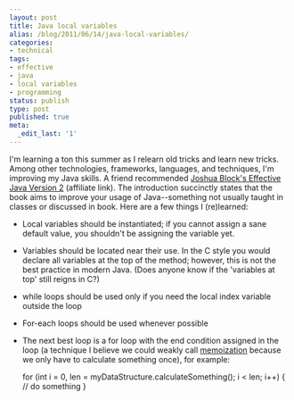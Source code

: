 ```yaml
---
layout: post
title: Java local variables
alias: /blog/2011/06/14/java-local-variables/
categories:
- technical
tags:
- effective
- java
- local variables
- programming
status: publish
type: post
published: true
meta:
  _edit_last: '1'
---
```

I'm learning a ton this summer as I relearn old tricks and learn new tricks. Among other technologies, frameworks, languages, and techniques, I'm improving my Java skills. A friend recommended <a href="http://www.amazon.com/dp/0321356683/?tag=theven01-20">Joshua Block's Effective Java Version 2</a> (affiliate link). The introduction succinctly states that the book aims to improve your usage of Java--something not usually taught in classes or discussed in book. Here are a few things I (re)learned:

 * Local variables should be instantiated; if you cannot assign a sane default value, you shouldn't be assigning the variable yet.
 * Variables should be located near their use. In the C style you would declare all variables at the top of the method; however, this is not the best practice in modern Java. (Does anyone know if the 'variables at top' still reigns in C?)
 * while loops should be used only if you need the local index variable outside the loop
 * For-each loops should be used whenever possible
 * The next best loop is a for loop with the end condition assigned in the loop (a technique I believe we could weakly call <a title="Wikipedia: memoization" href="http://en.wikipedia.org/wiki/Memoization">memoization</a> because we only have to calculate something once), for example:

    for (int i = 0, len = myDataStructure.calculateSomething(); i &lt; len; i++) {
        // do something
    }

